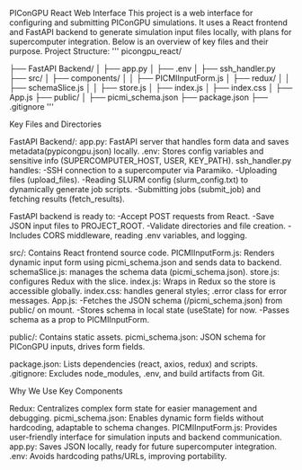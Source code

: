 PIConGPU React Web Interface
This project is a web interface for configuring and submitting PIConGPU simulations. It uses a React frontend and FastAPI backend to generate simulation input files locally, with plans for supercomputer integration. Below is an overview of key files and their purpose.
Project Structure:
'''
picongpu_react/

├── FastAPI Backend/
│   ├── app.py
│   ├── .env
│   ├── ssh_handler.py
├── src/
│   ├── components/
│   │   ├── PICMIInputForm.js
│   ├── redux/
│   │   ├── schemaSlice.js
│   │   ├── store.js
│   ├── index.js
│   ├── index.css
│   ├── App.js
├── public/
│   ├── picmi_schema.json
├── package.json
├── .gitignore
'''

Key Files and Directories

FastAPI Backend/: 
app.py: FastAPI server that handles form data and saves metadata(pypicongpu.json) locally.
.env: Stores config variables and sensitive info (SUPERCOMPUTER_HOST, USER, KEY_PATH).
ssh_handler.py handles:
    -SSH connection to a supercomputer via Paramiko.
    -Uploading files (upload_files).
    -Reading SLURM config (slurm_config.txt) to dynamically generate job scripts.
    -Submitting jobs (submit_job) and fetching results (fetch_results).

FastAPI backend is ready to:
    -Accept POST requests from React.
    -Save JSON input files to PROJECT_ROOT.
    -Validate directories and file creation.
    -Includes CORS middleware, reading .env variables, and logging.


src/: Contains React frontend source code.
PICMIInputForm.js: Renders dynamic input form using picmi_schema.json and sends data to backend.
schemaSlice.js: manages the schema data (picmi_schema.json).
store.js: configures Redux with the slice.
index.js: Wraps <App /> in Redux <Provider> so the store is accessible globally.
index.css: handles general styles; .error class for error messages.
App.js:
    -Fetches the JSON schema (/picmi_schema.json) from public/ on mount.
    -Stores schema in local state (useState) for now.
    -Passes schema as a prop to PICMIInputForm.



public/: Contains static assets.
picmi_schema.json: JSON schema for PIConGPU inputs, drives form fields.


package.json: Lists dependencies (react, axios, redux) and scripts.
.gitignore: Excludes node_modules, .env, and build artifacts from Git.

Why We Use Key Components

Redux: Centralizes complex form state for easier management and debugging.
picmi_schema.json: Enables dynamic form fields without hardcoding, adaptable to schema changes.
PICMIInputForm.js: Provides user-friendly interface for simulation inputs and backend communication.
app.py: Saves JSON locally, ready for future supercomputer integration.
.env: Avoids hardcoding paths/URLs, improving portability.


